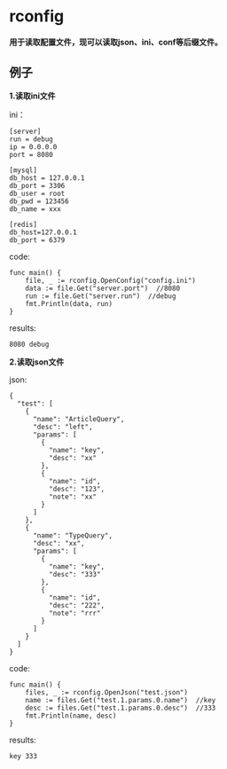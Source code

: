 # rconfig  
**用于读取配置文件，现可以读取json、ini、conf等后缀文件。**  

## 例子  
**1.读取ini文件**  
  
ini：  
```  
[server]
run = debug
ip = 0.0.0.0
port = 8080

[mysql]
db_host = 127.0.0.1
db_port = 3306
db_user = root
db_pwd = 123456
db_name = xxx

[redis]
db_host=127.0.0.1
db_port = 6379
```  
  
code:  
```golang
func main() { 
	file, _ := rconfig.OpenConfig("config.ini") 
	data := file.Get("server.port")  //8080
	run := file.Get("server.run")  //debug
	fmt.Println(data, run)  
}
```  
  
results:  
```
8080 debug
```  
  
**2.读取json文件**  
  
json:  
```
{
  "test": [
    {
      "name": "ArticleQuery",
      "desc": "left",
      "params": [
        {
          "name": "key",
          "desc": "xx"
        },
        {
          "name": "id",
          "desc": "123",
          "note": "xx"
        }
      ]
    },
    {
      "name": "TypeQuery",
      "desc": "xx",
      "params": [
        {
          "name": "key",
          "desc": "333"
        },
        {
          "name": "id",
          "desc": "222",
          "note": "rrr"
        }
      ]
    }
  ]
}
```  
  
code:  
```golang
func main() {  
	files, _ := rconfig.OpenJson("test.json")  
	name := files.Get("test.1.params.0.name")  //key
	desc := files.Get("test.1.params.0.desc")  //333
	fmt.Println(name, desc)  
}
```  
  
results:  
```
key 333
```  
  




